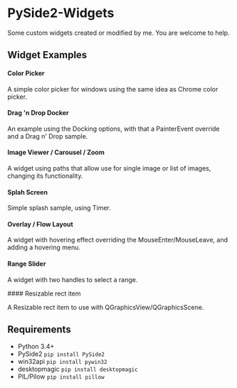 # PySide2-Widgets
Some custom widgets created or modified by me. You are welcome to help.

## Widget Examples

#### Color Picker

A simple color picker for windows using the same idea as Chrome color picker.

#### Drag 'n Drop Docker

An example using the Docking options, with that a PainterEvent override and a Drag n' Drop sample.

#### Image Viewer / Carousel / Zoom

A widget using paths that allow use for single image or list of images, changing its functionality.

#### Splah Screen

Simple splash sample, using Timer.

#### Overlay / Flow Layout

A widget with hovering effect overriding the MouseEnter/MouseLeave, and adding a hovering menu.

#### Range Slider 

A widget with two handles to select a range.

#### Resizable rect item 

A Resizable rect item to use with QGraphicsView/QGraphicsScene.


## Requirements

- Python 3.4+
- PySide2 ```pip install PySide2``` 
- win32api ```pip install pywin32```
- desktopmagic ```pip install desktopmagic```
- PIL/Pilow ```pip install pillow```

